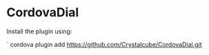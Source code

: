 # CordovaDial
Install the plugin using:

` cordova plugin add https://github.com/Crystalcube/CordovaDial.git
